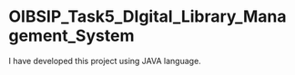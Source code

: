 # OIBSIP_Task5_DIgital_Library_Management_System
I have developed this project using JAVA language.

